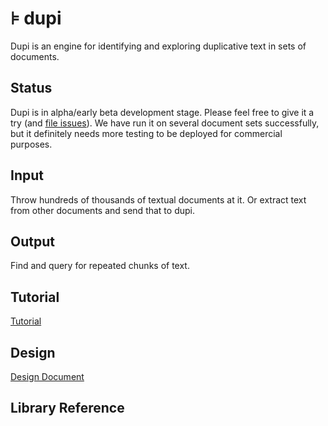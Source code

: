 # ⊧ dupi

Dupi is an engine for identifying and exploring duplicative text in sets of
documents.

## Status

Dupi is in alpha/early beta development stage.  Please feel free to give it a try
(and [file issues](https://github.com/go-air/dupi/issues)).  We have run it on
several document sets successfully, but it definitely needs more testing to be deployed
for commercial purposes.

## Input

Throw hundreds of thousands of textual documents at it.  Or extract text from
other documents and send that to dupi.

## Output

Find and query for repeated chunks of text.

## Tutorial 

[Tutorial](docs/tutorial.md)

## Design

[Design Document](docs/design.md)

## Library Reference



